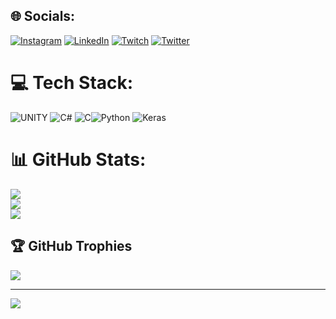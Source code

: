 
## 🌐 Socials:
[![Instagram](https://img.shields.io/badge/Instagram-%23E4405F.svg?logo=Instagram&logoColor=white)](https://instagram.com/bbakisoglu) [![LinkedIn](https://img.shields.io/badge/LinkedIn-%230077B5.svg?logo=linkedin&logoColor=white)](https://linkedin.com/in/bbakisoglu) [![Twitch](https://img.shields.io/badge/Twitch-%239146FF.svg?logo=Twitch&logoColor=white)](https://twitch.tv/januswashere) [![Twitter](https://img.shields.io/badge/Twitter-%231DA1F2.svg?logo=Twitter&logoColor=white)](https://twitter.com/bbakisoglu) 

# 💻 Tech Stack:
![UNITY](https://img.shields.io/badge/Unity-%2320232a.svg?style=for-the-badge&logo=unity&logoColor=white) ![C#](https://img.shields.io/badge/c%23-%23239120.svg?style=for-the-badge&logo=c-sharp&logoColor=white)  ![C](https://img.shields.io/badge/c-%2300599C.svg?style=for-the-badge&logo=c&logoColor=white)![Python](https://img.shields.io/badge/python-3670A0?style=for-the-badge&logo=python&logoColor=ffdd54)  ![Keras](https://img.shields.io/badge/Keras-%23D00000.svg?style=for-the-badge&logo=Keras&logoColor=white)
# 📊 GitHub Stats:
![](https://github-readme-stats.vercel.app/api?username=berkaybakisoglu&theme=dark&hide_border=false&include_all_commits=true&count_private=true)<br/>
![](https://github-readme-streak-stats.herokuapp.com/?user=berkaybakisoglu&theme=dark&hide_border=false)<br/>
![](https://github-readme-stats.vercel.app/api/top-langs/?username=berkaybakisoglu&theme=dark&hide_border=false&include_all_commits=true&count_private=true&layout=compact)

## 🏆 GitHub Trophies
![](https://github-profile-trophy.vercel.app/?username=berkaybakisoglu&theme=buddhism&no-frame=false&no-bg=true&margin-w=4)

---
[![](https://visitcount.itsvg.in/api?id=berkaybakisoglu&icon=0&color=2)](https://visitcount.itsvg.in)

<!-- Proudly created with GPRM ( https://gprm.itsvg.in ) -->
